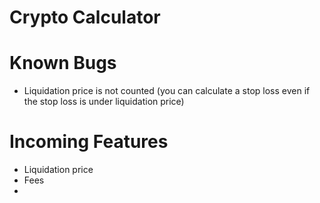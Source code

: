 # Crypto Calculator

# Known Bugs

* Liquidation price is not counted (you can calculate a stop loss even if the stop loss is under liquidation price)

# Incoming Features

* Liquidation price
* Fees
* 
